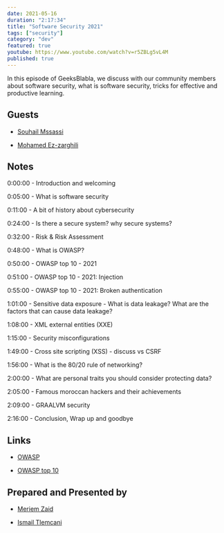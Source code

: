 ```yaml
---
date: 2021-05-16
duration: "2:17:34"
title: "Software Security 2021"
tags: ["security"]
category: "dev"
featured: true
youtube: https://www.youtube.com/watch?v=r5ZBLg5vL4M
published: true
---
```


In this episode of GeeksBlabla, we discuss with our community members about software security, what is software security, tricks for effective and productive learning.

## Guests

- [Souhail Mssassi](https://www.linkedin.com/in/mssassi)

- [Mohamed Ez-zarghili](https://twitter.com/ezzarghili)

## Notes

0:00:00 - Introduction and welcoming

0:05:00 - What is software security

0:11:00 - A bit of history about cybersecurity

0:24:00 - Is there a secure system? why secure systems?

0:32:00 - Risk & Risk Assessment

0:48:00 - What is OWASP?

0:50:00 - OWASP top 10 - 2021

0:51:00 - OWASP top 10 - 2021: Injection

0:55:00 - OWASP top 10 - 2021: Broken authentication

1:01:00 - Sensitive data exposure - What is data leakage? What are the factors that can cause data leakage?

1:08:00 - XML external entities (XXE)

1:15:00 - Security misconfigurations

1:49:00 - Cross site scripting (XSS) - discuss vs CSRF

1:56:00 - What is the 80/20 rule of networking?

2:00:00 - What are personal traits you should consider protecting data?

2:05:00 - Famous moroccan hackers and their achievements

2:09:00 - GRAALVM security

2:16:00 - Conclusion, Wrap up and goodbye

## Links

- [OWASP](https://owasp.org)

- [OWASP top 10](https://owasp.org/www-project-top-ten/)

## Prepared and Presented by

- [Meriem Zaid](https://twitter.com/_iMeriem)

- [Ismail Tlemcani](https://www.linkedin.com/in/ismailtlemcani)

